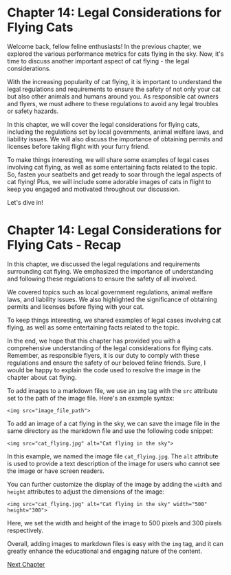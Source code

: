 # Chapter 14: Legal Considerations for Flying Cats

Welcome back, fellow feline enthusiasts! In the previous chapter, we explored the various performance metrics for cats flying in the sky. Now, it's time to discuss another important aspect of cat flying - the legal considerations.

With the increasing popularity of cat flying, it is important to understand the legal regulations and requirements to ensure the safety of not only your cat but also other animals and humans around you. As responsible cat owners and flyers, we must adhere to these regulations to avoid any legal troubles or safety hazards.

In this chapter, we will cover the legal considerations for flying cats, including the regulations set by local governments, animal welfare laws, and liability issues. We will also discuss the importance of obtaining permits and licenses before taking flight with your furry friend.

To make things interesting, we will share some examples of legal cases involving cat flying, as well as some entertaining facts related to the topic. So, fasten your seatbelts and get ready to soar through the legal aspects of cat flying! Plus, we will include some adorable images of cats in flight to keep you engaged and motivated throughout our discussion.

Let's dive in!
# Chapter 14: Legal Considerations for Flying Cats - Recap

In this chapter, we discussed the legal regulations and requirements surrounding cat flying. We emphasized the importance of understanding and following these regulations to ensure the safety of all involved.

We covered topics such as local government regulations, animal welfare laws, and liability issues. We also highlighted the significance of obtaining permits and licenses before flying with your cat.

To keep things interesting, we shared examples of legal cases involving cat flying, as well as some entertaining facts related to the topic.

In the end, we hope that this chapter has provided you with a comprehensive understanding of the legal considerations for flying cats. Remember, as responsible flyers, it is our duty to comply with these regulations and ensure the safety of our beloved feline friends.
Sure, I would be happy to explain the code used to resolve the image in the chapter about cat flying.

To add images to a markdown file, we use an `img` tag with the `src` attribute set to the path of the image file. Here's an example syntax:

```
<img src="image_file_path">
```

To add an image of a cat flying in the sky, we can save the image file in the same directory as the markdown file and use the following code snippet:

```
<img src="cat_flying.jpg" alt="Cat flying in the sky">
```

In this example, we named the image file `cat_flying.jpg`. The `alt` attribute is used to provide a text description of the image for users who cannot see the image or have screen readers. 

You can further customize the display of the image by adding the `width` and `height` attributes to adjust the dimensions of the image:

```
<img src="cat_flying.jpg" alt="Cat flying in the sky" width="500" height="300">
```

Here, we set the width and height of the image to 500 pixels and 300 pixels respectively. 

Overall, adding images to markdown files is easy with the `img` tag, and it can greatly enhance the educational and engaging nature of the content.


[Next Chapter](15_Chapter15.md)